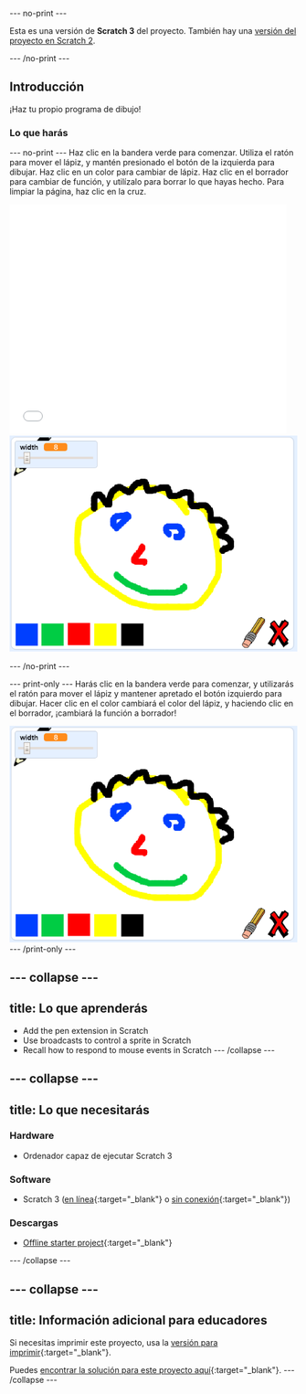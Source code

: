 \--- no-print \---

Esta es una versión de **Scratch 3** del proyecto. También hay una [versión del proyecto en Scratch 2](https://projects.raspberrypi.org/en/projects/paint-box-scratch2).

\--- /no-print \---

## Introducción

¡Haz tu propio programa de dibujo!

### Lo que harás

\--- no-print \--- Haz clic en la bandera verde para comenzar. Utiliza el ratón para mover el lápiz, y mantén presionado el botón de la izquierda para dibujar. Haz clic en un color para cambiar de lápiz. Haz clic en el borrador para cambiar de función, y utilízalo para borrar lo que hayas hecho. Para limpiar la página, haz clic en la cruz.

<div class="scratch-preview">
  <iframe allowtransparency="true" width="485" height="402" src="//scratch.mit.edu/projects/embed/267243161/?autostart=false" frameborder="0" scrolling="no"></iframe>
  <img src="images/showcase.png">
</div>

\--- /no-print \---

\--- print-only \--- Harás clic en la bandera verde para comenzar, y utilizarás el ratón para mover el lápiz y mantener apretado el botón izquierdo para dibujar. Hacer clic en el color cambiará el color del lápiz, y haciendo clic en el borrador, ¡cambiará la función a borrador!

![ejemplo](images/showcase.png) \--- /print-only \---

## \--- collapse \---

## title: Lo que aprenderás

+ Add the pen extension in Scratch
+ Use broadcasts to control a sprite in Scratch
+ Recall how to respond to mouse events in Scratch \--- /collapse \---

## \--- collapse \---

## title: Lo que necesitarás

### Hardware

+ Ordenador capaz de ejecutar Scratch 3

### Software

+ Scratch 3 ([en línea](http://rpf.io/scratchon){:target="_blank"} o [sin conexión](http://rpf.io/scratchoff){:target="_blank"})

### Descargas

+ [Offline starter project](http://rpf.io/p/en/paint-box-go){:target="_blank"}

\--- /collapse \---

## \--- collapse \---

## title: Información adicional para educadores

Si necesitas imprimir este proyecto, usa la [versión para imprimir](https://projects.raspberrypi.org/en/projects/paint-box/print){:target="_blank"}.

Puedes [encontrar la solución para este proyecto aquí](http://rpf.io/p/en/paint-box-get){:target="_blank"}. \--- /collapse \---